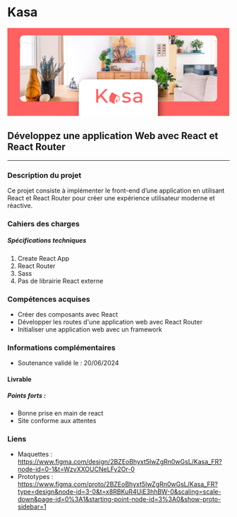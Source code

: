 # Kasa
![Image](public/logo.png)

## Développez une application Web avec React et React Router
------------
### Description du projet
Ce projet consiste à implémenter le front-end d’une application en utilisant React et React Router pour créer une expérience utilisateur moderne et réactive.

### Cahiers des charges
##### Spécifications techniques
1. Create React App
2. React Router
3. Sass
4. Pas de librairie React externe

### Compétences acquises
- Créer des composants avec React
- Développer les routes d'une application web avec React Router
- Initialiser une application web avec un framework

### Informations complémentaires
- Soutenance validé le : 20/06/2024

#### Livrable

##### Points forts :

- Bonne prise en main de react
- Site conforme aux attentes

### Liens
- Maquettes : https://www.figma.com/design/2BZEoBhyxt5IwZgRn0wGsL/Kasa_FR?node-id=0-1&t=WzvXXOUCNeLFy2Or-0
- Prototypes : https://www.figma.com/proto/2BZEoBhyxt5IwZgRn0wGsL/Kasa_FR?type=design&node-id=3-0&t=x8RBKuR4UiE3hhBW-0&scaling=scale-down&page-id=0%3A1&starting-point-node-id=3%3A0&show-proto-sidebar=1